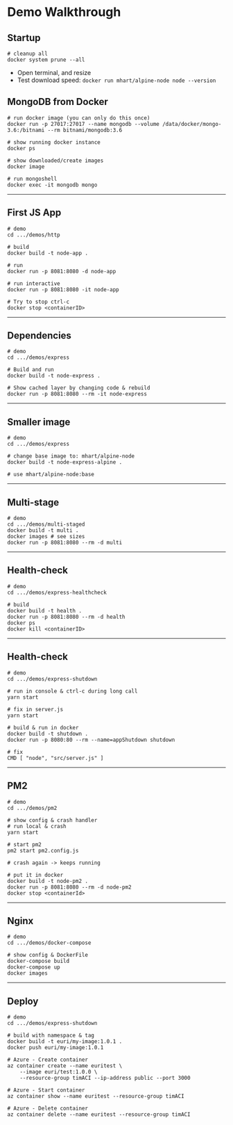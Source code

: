 # Demo Walkthrough

## Startup

```
# cleanup all
docker system prune --all
```

- Open terminal, and resize
- Test download speed: ```docker run mhart/alpine-node node --version```

## MongoDB from Docker

```
# run docker image (you can only do this once)
docker run -p 27017:27017 --name mongodb --volume /data/docker/mongo-3.6:/bitnami --rm bitnami/mongodb:3.6

# show running docker instance
docker ps

# show downloaded/create images
docker image

# run mongoshell
docker exec -it mongodb mongo
```

--------

## First JS App

```
# demo
cd .../demos/http

# build
docker build -t node-app .

# run
docker run -p 8081:8080 -d node-app

# run interactive
docker run -p 8081:8080 -it node-app

# Try to stop ctrl-c
docker stop <containerID>
```

--------

## Dependencies

```
# demo
cd .../demos/express

# Build and run
docker build -t node-express .

# Show cached layer by changing code & rebuild
docker run -p 8081:8080 --rm -it node-express
```

--------

## Smaller image

```
# demo
cd .../demos/express

# change base image to: mhart/alpine-node
docker build -t node-express-alpine .

# use mhart/alpine-node:base
```

--------

## Multi-stage

```
# demo
cd .../demos/multi-staged
docker build -t multi .
docker images # see sizes
docker run -p 8081:8080 --rm -d multi
```

--------

## Health-check

```
# demo
cd .../demos/express-healthcheck

# build
docker build -t health .
docker run -p 8081:8080 --rm -d health
docker ps
docker kill <containerID>
```

--------

## Health-check

```
# demo
cd .../demos/express-shutdown

# run in console & ctrl-c during long call
yarn start

# fix in server.js
yarn start

# build & run in docker
docker build -t shutdown .
docker run -p 8080:80 --rm --name=appShutdown shutdown

# fix
CMD [ "node", "src/server.js" ]
```

--------

## PM2

```
# demo
cd .../demos/pm2

# show config & crash handler
# run local & crash
yarn start

# start pm2
pm2 start pm2.config.js

# crash again -> keeps running

# put it in docker
docker build -t node-pm2 .
docker run -p 8081:8080 --rm -d node-pm2
docker stop <containerId>
```

--------

## Nginx

```
# demo
cd .../demos/docker-compose

# show config & DockerFile
docker-compose build
docker-compose up
docker images
```

--------

## Deploy

```
# demo
cd .../demos/express-shutdown

# build with namespace & tag
docker build -t euri/my-image:1.0.1 .
docker push euri/my-image:1.0.1

# Azure - Create container
az container create --name euritest \
    --image euri/test:1.0.0 \
    --resource-group timACI --ip-address public --port 3000

# Azure - Start container
az container show --name euritest --resource-group timACI

# Azure - Delete container
az container delete --name euritest --resource-group timACI
```








